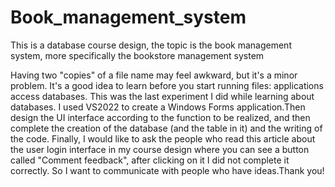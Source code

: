 # Book_management_system
This is a database course design, the topic is the book management system, more specifically the bookstore management system

Having two "copies" of a file name may feel awkward, but it's a minor problem.
It's a good idea to learn before you start running files: applications access databases. This was the last experiment I did while learning about databases.
I used VS2022 to create a Windows Forms application.Then design the UI interface according to the function to be realized, and then complete the creation of the database (and the table in it) and the writing of the code.
Finally, I would like to ask the people who read this article about the user login interface in my course design where you can see a button called "Comment feedback", after clicking on it I did not complete it correctly. So I want to communicate with people who have ideas.Thank you!
